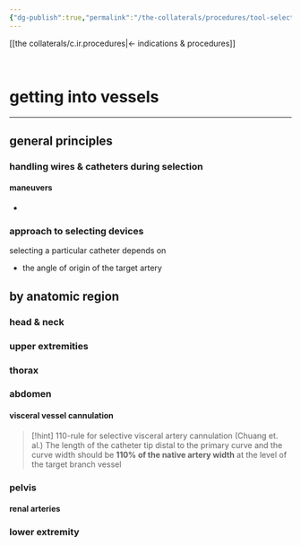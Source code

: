 ```yaml
---
{"dg-publish":true,"permalink":"/the-collaterals/procedures/tool-selection-by-vessel/"}
---
```



[[the collaterals/c.ir.procedures\|← indications & procedures]]

<br>

# getting into vessels
---

## general principles
### handling wires & catheters during selection


#### maneuvers
- 

### approach to selecting devices
selecting a particular catheter depends on 
- the angle of origin of the target artery




## by anatomic region

### head & neck


### upper extremities


### thorax


### abdomen

#### visceral vessel cannulation
> [!hint] 110-rule for selective visceral artery cannulation (Chuang et. al.)
> The length of the catheter tip distal to the primary curve and the curve width should be **110% of the native artery width** at the level of the target branch vessel




### pelvis



#### renal arteries




### lower extremity


